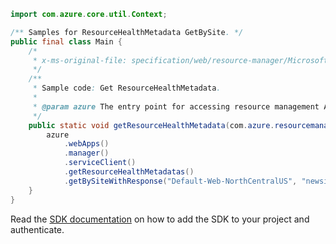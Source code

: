 ```java
import com.azure.core.util.Context;

/** Samples for ResourceHealthMetadata GetBySite. */
public final class Main {
    /*
     * x-ms-original-file: specification/web/resource-manager/Microsoft.Web/stable/2021-03-01/examples/GetResourceHealthMetadataBySite.json
     */
    /**
     * Sample code: Get ResourceHealthMetadata.
     *
     * @param azure The entry point for accessing resource management APIs in Azure.
     */
    public static void getResourceHealthMetadata(com.azure.resourcemanager.AzureResourceManager azure) {
        azure
            .webApps()
            .manager()
            .serviceClient()
            .getResourceHealthMetadatas()
            .getBySiteWithResponse("Default-Web-NorthCentralUS", "newsiteinnewASE-NCUS", Context.NONE);
    }
}
```

Read the [SDK documentation](https://github.com/Azure/azure-sdk-for-java/blob/azure-resourcemanager_2.15.0/sdk/resourcemanager/azure-resourcemanager/README.md) on how to add the SDK to your project and authenticate.
